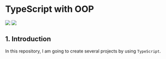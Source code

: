 # TypeScript with OOP
![](https://img.shields.io/badge/TypeScript-3178C6?logo=TypeScript&logoColor=white)&nbsp;![](https://img.shields.io/badge/JavaScript-F7DF1E?logo=JavaScript&logoColor=black)

## 1. Introduction
In this repository, I am going to create several projects by using `TypeScript`.
